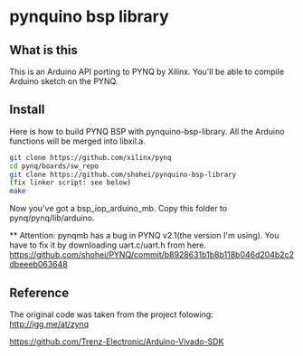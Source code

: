 # pynquino bsp library
## What is this
This is an Arduino API porting to PYNQ by Xilinx. You'll be able to compile Arduino sketch on the PYNQ.

## Install 
Here is how to build PYNQ BSP with pynquino-bsp-library. All the Arduino functions will be merged into libxil.a.
```sh
git clone https://github.com/xilinx/pynq
cd pynq/boards/sw_repo
git clone https://github.com/shohei/pynquino-bsp-library
(fix linker script: see below)
make
```
Now you've got a bsp_iop_arduino_mb. Copy this folder to pynq/pynq/lib/arduino.

** Attention: pynqmb has a bug in PYNQ v2.1(the version I'm using). You have to fix it by downloading uart.c/uart.h from here.
https://github.com/shohei/PYNQ/commit/b8928631b1b8b118b046d204b2c2dbeeeb063648

## Reference
The original code was taken from the project folowing:
http://igg.me/at/zynq

https://github.com/Trenz-Electronic/Arduino-Vivado-SDK
